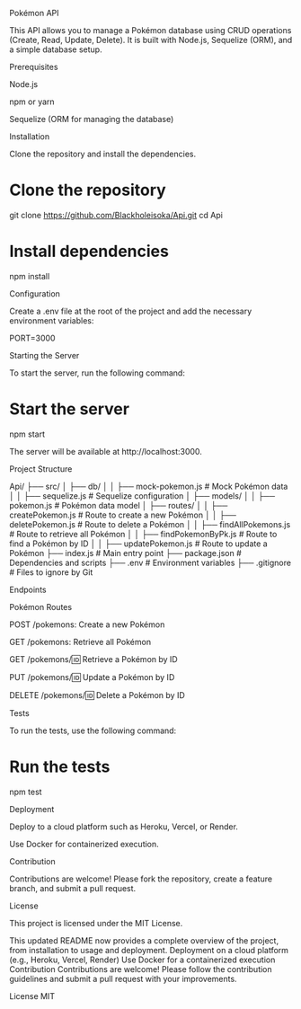Pokémon API

This API allows you to manage a Pokémon database using CRUD operations (Create, Read, Update, Delete). It is built with Node.js, Sequelize (ORM), and a simple database setup.

Prerequisites

Node.js

npm or yarn

Sequelize (ORM for managing the database)

Installation

Clone the repository and install the dependencies.

# Clone the repository
git clone https://github.com/Blackholeisoka/Api.git
cd Api

# Install dependencies
npm install

Configuration

Create a .env file at the root of the project and add the necessary environment variables:

PORT=3000

Starting the Server

To start the server, run the following command:

# Start the server
npm start

The server will be available at http://localhost:3000.

Project Structure

Api/
├── src/
│   ├── db/
│   │   ├── mock-pokemon.js  # Mock Pokémon data
│   │   ├── sequelize.js     # Sequelize configuration
│   ├── models/
│   │   ├── pokemon.js       # Pokémon data model
│   ├── routes/
│   │   ├── createPokemon.js # Route to create a new Pokémon
│   │   ├── deletePokemon.js # Route to delete a Pokémon
│   │   ├── findAllPokemons.js # Route to retrieve all Pokémon
│   │   ├── findPokemonByPk.js # Route to find a Pokémon by ID
│   │   ├── updatePokemon.js # Route to update a Pokémon
├── index.js                 # Main entry point
├── package.json             # Dependencies and scripts
├── .env                     # Environment variables
├── .gitignore               # Files to ignore by Git

Endpoints

Pokémon Routes

POST /pokemons: Create a new Pokémon

GET /pokemons: Retrieve all Pokémon

GET /pokemons/:id: Retrieve a Pokémon by ID

PUT /pokemons/:id: Update a Pokémon by ID

DELETE /pokemons/:id: Delete a Pokémon by ID

Tests

To run the tests, use the following command:

# Run the tests
npm test

Deployment

Deploy to a cloud platform such as Heroku, Vercel, or Render.

Use Docker for containerized execution.

Contribution

Contributions are welcome! Please fork the repository, create a feature branch, and submit a pull request.

License

This project is licensed under the MIT License.

This updated README now provides a complete overview of the project, from installation to usage and deployment.
Deployment on a cloud platform (e.g., Heroku, Vercel, Render)
Use Docker for a containerized execution
Contribution
Contributions are welcome! Please follow the contribution guidelines and submit a pull request with your improvements.

License
MIT
